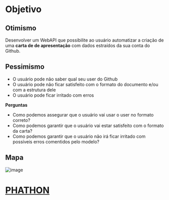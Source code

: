 # Objetivo

## Otimismo
Desenvolver um WebAPI que possibilite ao usuário automatizar a criação de uma **carta de de apresentação** com dados estraídos da sua conta do Github.

## Pessimismo
- O usuário pode não saber qual seu user do Github
- O usuário pode não ficar satisfeito com o formato do documento e/ou com a estrutura dele
- O usuário pode ficar irritado com erros

**Perguntas**
- Como podemos assegurar que o usuário vai usar o user no formato correto?
- Como podemos garantir que o usuário vai estar satisfeito com o formato da carta?
- Como podemos garantir que o usuário não irá ficar irritado com possíveis erros comentidos pelo modelo?

## Mapa

![image](https://github.com/user-attachments/assets/cd717daa-d0c3-4863-ac40-a05cbd1f623c)

# [PHATHON](https://github.com/CllsPy/Personal-Hackathon/blob/main/README.md)
